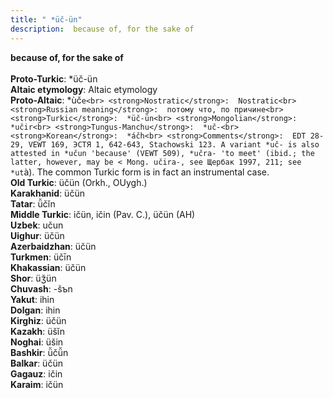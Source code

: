 ```yaml
---
title: " *üč-ün"
description:  because of, for the sake of
---
```

<strong> because of, for the sake of</strong><br><br>
<strong>Proto-Turkic</strong>:  *üč-ün<br>
<strong>Altaic etymology</strong>:  Altaic etymology<br>
<strong> Proto-Altaic</strong>:  *ùč`e<br>
<strong>Nostratic</strong>:  Nostratic<br>
<strong>Russian meaning</strong>:  потому что, по причине<br>
<strong>Turkic</strong>:  *üč-ün<br>
<strong>Mongolian</strong>:  *učir<br>
<strong>Tungus-Manchu</strong>:  *uč-<br>
<strong>Korean</strong>:  *áčh<br>
<strong>Comments</strong>:  EDT 28-29, VEWT 169, ЭСТЯ 1, 642-643, Stachowski 123. A variant *uč- is also attested in *učun 'because' (VEWT 509), *učra- 'to meet' (ibid.; the latter, however, may be < Mong. učira-, see Щербак 1997, 211; see *ut`à). The common Turkic form is in fact an instrumental case.<br>
<strong>Old Turkic</strong>:  üčün (Orkh., OUygh.)<br>
<strong>Karakhanid</strong>:  üčün<br>
<strong>Tatar</strong>:  ü̆čĭn<br>
<strong>Middle Turkic</strong>:  ičün, ičin (Pav. C.), üčün (AH)<br>
<strong>Uzbek</strong>:  učun<br>
<strong>Uighur</strong>:  üčün<br>
<strong>Azerbaidzhan</strong>:  üčün<br>
<strong>Turkmen</strong>:  üčīn<br>
<strong>Khakassian</strong>:  üčün<br>
<strong>Shor</strong>:  üǯün<br>
<strong>Chuvash</strong>:  -šъn<br>
<strong>Yakut</strong>:  ihin<br>
<strong>Dolgan</strong>:  ihin<br>
<strong>Kirghiz</strong>:  üčün<br>
<strong>Kazakh</strong>:  üšĭn<br>
<strong>Noghai</strong>:  üšin<br>
<strong>Bashkir</strong>:  ü̆čü̆n<br>
<strong>Balkar</strong>:  üčün<br>
<strong>Gagauz</strong>:  ičin<br>
<strong>Karaim</strong>:  ičün<br>


